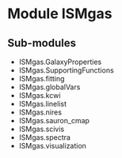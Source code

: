 Module ISMgas
=============

Sub-modules
-----------
* ISMgas.GalaxyProperties
* ISMgas.SupportingFunctions
* ISMgas.fitting
* ISMgas.globalVars
* ISMgas.kcwi
* ISMgas.linelist
* ISMgas.nires
* ISMgas.sauron_cmap
* ISMgas.scivis
* ISMgas.spectra
* ISMgas.visualization